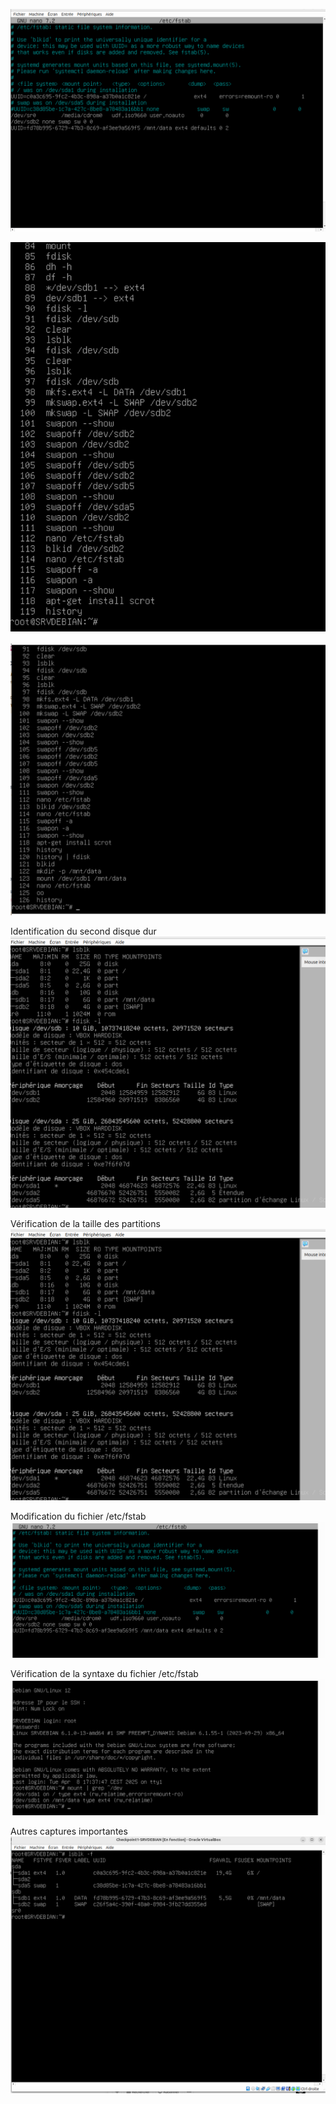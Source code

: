 ![cature d'ecran ](https://github.com/priscilla991/check-point/blob/main/Capture%20d%E2%80%99%C3%A9cran%20montage%20partition%20DATA%20.png)

![cature d'ecran](https://github.com/priscilla991/check-point/blob/main/Capture%20d%E2%80%99%C3%A9cran%20checkpoint%20montage%20de%20partition.png)

![cature d'ecran](https://github.com/priscilla991/check-point/blob/main/Capture%20d%E2%80%99%C3%A9cran%20FINALE.png)


Identification du second disque dur 
![identification second disque](https://github.com/priscilla991/check-point/blob/main/Capture%20d%E2%80%99%C3%A9cran%201.png)



Vérification de la taille des partitions
![capture verification taille des partition](https://github.com/priscilla991/check-point/blob/main/Capture%20d%E2%80%99%C3%A9cran%201.png)


Modification du fichier /etc/fstab
![](https://github.com/priscilla991/check-point/blob/main/Capture%20d%E2%80%99%C3%A9cran%20du%202025-04-08%2018-43-31.png)



Vérification de la syntaxe du fichier /etc/fstab
![](https://github.com/priscilla991/check-point/blob/main/Capture%20d%E2%80%99%C3%A9cran%20du%202025-04-08%2018-41-53.png)

Autres captures importantes
![](https://github.com/priscilla991/check-point/blob/main/Capture%20d%E2%80%99%C3%A9cran%20du%202025-04-07%2012-36-49.png)
